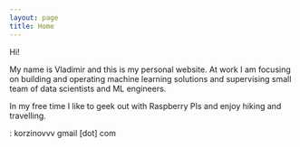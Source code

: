 ```yaml
---
layout: page
title: Home
---
```


Hi!

My name is Vladimir and this is my personal website. At work I am focusing on building and operating machine learning solutions and supervising small team of data scientists and ML engineers.

In my free time I like to geek out with Raspberry PIs and enjoy hiking and travelling.

<i class="far fa-fw fa-envelope"></i>: korzinovvv <i class="fas fa-at"></i> gmail [dot] com 

<a href="http://twitter.com/{{ site.owner.twitter }}" class="social-link-item" target="_blank"><i class="fab fa-fw fa-twitter"></i></a>
<a href="http://linkedin.com/in/{{ site.owner.linkedin }}" class="social-link-item" target="_blank"><i class="fab fa-fw fa-linkedin"></i></a>
<a href="http://github.com/{{ site.owner.github }}" class="social-link-item" target="_blank"><i class="fab fa-fw fa-github"></i></a>
<a href="http://gitlab.com/{{ site.owner.gitlab }}" class="social-link-item" target="_blank"><i class="fab fa-fw fa-gitlab"></i></a>
<a href="https://bitbucket.org/{{ site.owner.bitbucket }}" class="social-link-item" target="_blank"><i class="fab fa-fw fa-bitbucket"></i></a>